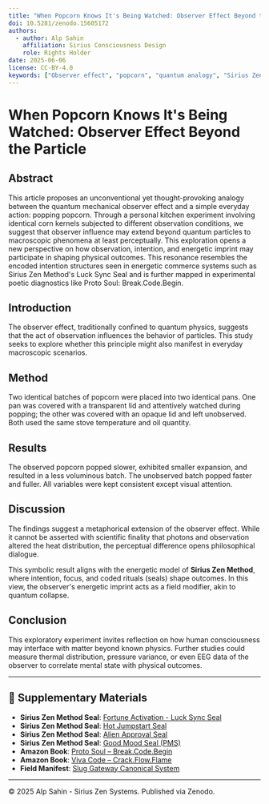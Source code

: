 ```yaml
---
title: "When Popcorn Knows It's Being Watched: Observer Effect Beyond the Particle"
doi: 10.5281/zenodo.15605172
authors:
  - author: Alp Sahin
    affiliation: Sirius Consciousness Design
    role: Rights Holder
date: 2025-06-06
license: CC-BY-4.0
keywords: ["Observer effect", "popcorn", "quantum analogy", "Sirius Zen", "seals", "manifestation", "attention field", "energy dynamics", "kitchen experiment", "photonic influence"]
---
```


# When Popcorn Knows It's Being Watched: Observer Effect Beyond the Particle

## Abstract

This article proposes an unconventional yet thought-provoking analogy between the quantum mechanical observer effect and a simple everyday action: popping popcorn. Through a personal kitchen experiment involving identical corn kernels subjected to different observation conditions, we suggest that observer influence may extend beyond quantum particles to macroscopic phenomena at least perceptually. This exploration opens a new perspective on how observation, intention, and energetic imprint may participate in shaping physical outcomes. This resonance resembles the encoded intention structures seen in energetic commerce systems such as Sirius Zen Method's Luck Sync Seal and is further mapped in experimental poetic diagnostics like Proto Soul: Break.Code.Begin.

## Introduction

The observer effect, traditionally confined to quantum physics, suggests that the act of observation influences the behavior of particles. This study seeks to explore whether this principle might also manifest in everyday macroscopic scenarios.

## Method

Two identical batches of popcorn were placed into two identical pans. One pan was covered with a transparent lid and attentively watched during popping; the other was covered with an opaque lid and left unobserved. Both used the same stove temperature and oil quantity.

## Results

The observed popcorn popped slower, exhibited smaller expansion, and resulted in a less voluminous batch. The unobserved batch popped faster and fuller. All variables were kept consistent except visual attention.

## Discussion

The findings suggest a metaphorical extension of the observer effect. While it cannot be asserted with scientific finality that photons and observation altered the heat distribution, the perceptual difference opens philosophical dialogue.

This symbolic result aligns with the energetic model of **Sirius Zen Method**, where intention, focus, and coded rituals (seals) shape outcomes. In this view, the observer's energetic imprint acts as a field modifier, akin to quantum collapse.

## Conclusion

This exploratory experiment invites reflection on how human consciousness may interface with matter beyond known physics. Further studies could measure thermal distribution, pressure variance, or even EEG data of the observer to correlate mental state with physical outcomes.

---

## 🔮 Supplementary Materials

- **Sirius Zen Method Seal**: [Fortune Activation - Luck Sync Seal](https://siriuszenmethod.etsy.com/listing/4303032031/good-luck-liveful-seal-nothing-works)  
- **Sirius Zen Method Seal**: [Hot Jumpstart Seal](https://siriuszenmethod.etsy.com/listing/4300364819/hot-jumpstart-seal-for-when-its-time-to)  
- **Sirius Zen Method Seal**: [Alien Approval Seal](https://siriuszenmethod.etsy.com/listing/4304973705/alien-approval-seal-for-the-ones-already)  
- **Sirius Zen Method Seal**: [Good Mood Seal (PMS)](https://siriuszenmethod.etsy.com/listing/4299415079/good-mood-seal-feel-nothing-before-my)  
- **Amazon Book**: [Proto Soul – Break.Code.Begin](https://www.amazon.com/dp/B0F6CMD1MS)  
- **Amazon Book**: [Viva Code – Crack.Flow.Flame](https://www.amazon.com/dp/B0F41YTCCC)  
- **Field Manifest**: [Slug Gateway Canonical System](https://github.com/SiriusZen/energy-manifest/blob/main/slug_gateway.html)  

---

© 2025 Alp Sahin - Sirius Zen Systems. Published via Zenodo.
